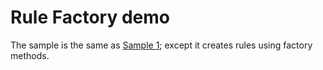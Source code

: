 ﻿# Rule Factory demo
The sample is the same as [Sample 1](/samples/Sample1PlaceOrder); except it creates rules using factory methods.